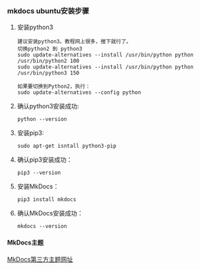 ### mkdocs ubuntu安装步骤
1. 安装python3
    ```text
    建议安装python3。教程网上很多，搜下就行了。
    切换python2 到 python3
    sudo update-alternatives --install /usr/bin/python python /usr/bin/python2 100
    sudo update-alternatives --install /usr/bin/python python /usr/bin/python3 150
    
    如果要切换到Python2，执行：
    sudo update-alternatives --config python
    ```
1. 确认python3安装成功:  
    ```
    python --version
    ```

1. 安装pip3:  
    ```shell
    sudo apt-get isntall python3-pip
    ```

1. 确认pip3安装成功：  
    ```
    pip3 --version
    ```
1. 安装MkDocs：   
    ```
    pip3 install mkdocs
    ```
1. 确认MkDocs安装成功：  
    ```
    mkdocs --version
    ```




#### MkDocs主题
[MkDocs第三方主题网址](https://github.com/mkdocs/mkdocs/wiki/MkDocs-Themes)